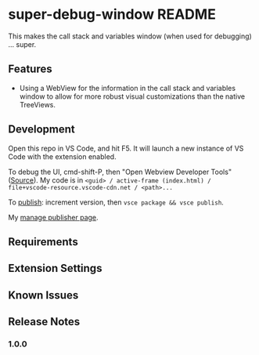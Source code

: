 # super-debug-window README

This makes the call stack and variables window (when used for debugging) ... super.

## Features

- Using a WebView for the information in the call stack and variables window to allow for more robust visual customizations than the native TreeViews.


## Development

Open this repo in VS Code, and hit F5. It will launch a new instance of VS Code with the extension enabled.

To debug the UI, cmd-shift-P, then "Open Webview Developer Tools" ([Source](https://dzhavat.github.io/2020/11/12/easy-way-to-debug-a-webview-in-a-vscode-extension.html)). My code is in `<guid> / active-frame (index.html) / file+vscode-resource.vscode-cdn.net / <path>...`

To [publish](https://code.visualstudio.com/api/working-with-extensions/publishing-extension): increment version, then `vsce package && vsce publish`.

My [manage publisher page](https://marketplace.visualstudio.com/manage/publishers/esirko).

## Requirements


## Extension Settings


## Known Issues


## Release Notes

### 1.0.0


